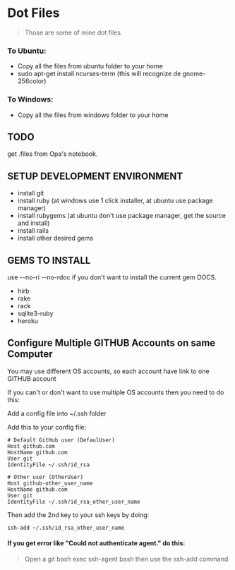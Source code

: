 # Dot Files

> Those are some of mine dot files.

### To Ubuntu:

* Copy all the files from ubuntu folder to your home
* sudo apt-get install ncurses-term (this will recognize de gnome-256color)

### To Windows:

* Copy all the files from windows folder to your home

## TODO

get .files from Opa's notebook.

## SETUP DEVELOPMENT ENVIRONMENT

* install git
* install ruby (at windows use 1 click installer, at ubuntu use package manager)
* install rubygems (at ubuntu don't use package manager, get the source and install)
* install rails
* install other desired gems

## GEMS TO INSTALL

use --no-ri --no-rdoc if you don't want to install the current gem DOCS.

* hirb
* rake
* rack
* sqlite3-ruby
* heroku

## Configure Multiple GITHUB Accounts on same Computer

You may use different OS accounts, so each account have link to one GITHUB account

If you can't or don't want to use multiple OS accounts then you need to do this:

Add a config file into ~/.ssh folder

Add this to your config file:

    # Default GitHub user (DefaulUser)
    Host github.com
    HostName github.com
    User git
    IdentityFile ~/.ssh/id_rsa
     
    # Other user (OtherUser)
    Host github-other_user_name
    HostName github.com
    User git
    IdentityFile ~/.ssh/id_rsa_other_user_name

Then add the 2nd key to your ssh keys by doing:

    ssh-add ~/.ssh/id_rsa_other_user_name

#### If you get error like "Could not authenticate agent." do this:

> Open a git bash
> exec ssh-agent bash
> then use the ssh-add command
